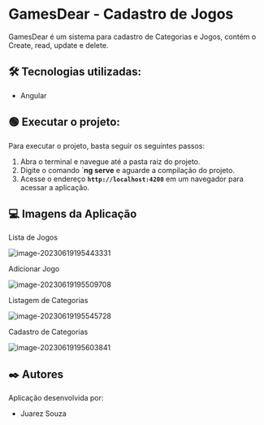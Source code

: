 # GamesDear - Cadastro de Jogos

GamesDear é um sistema para cadastro de Categorias e Jogos, contém o Create, read, update e delete.



## 🛠️ Tecnologias utilizadas:

* Angular

  

## 🟢 **Executar o projeto:**

Para executar o projeto, basta seguir os seguintes passos:

1. Abra o terminal e navegue até a pasta raiz do projeto.
2. Digite o comando `**ng serve** e aguarde a compilação do projeto.
3. Acesse o endereço **`http://localhost:4200`** em um navegador para acessar a aplicação.



## :computer: Imagens da Aplicação



Lista de Jogos

![image-20230619195443331](C:\Users\juare\AppData\Roaming\Typora\typora-user-images\image-20230619195443331.png)



Adicionar Jogo

![image-20230619195509708](C:\Users\juare\AppData\Roaming\Typora\typora-user-images\image-20230619195509708.png)



Listagem de Categorias

![image-20230619195545728](C:\Users\juare\AppData\Roaming\Typora\typora-user-images\image-20230619195545728.png)

Cadastro de Categorias

![image-20230619195603841](C:\Users\juare\AppData\Roaming\Typora\typora-user-images\image-20230619195603841.png)



## ✒️ Autores

Aplicação desenvolvida por:

* Juarez Souza



